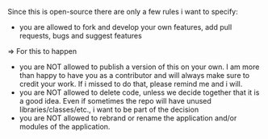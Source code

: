 Since this is open-source there are only a few rules i want to specify:

- you are allowed to fork and develop your own features, add pull requests, bugs and suggest features

=> For this to happen
- you are NOT allowed to publish a version of this on your own. I am more than happy to have you as a contributor and will always make sure to credit your work. If i missed to do that, please remind me and i will.
- you are NOT allowed to delete code, unless we decide together that it is a good idea. Even if sometimes the repo will have unused libraries/classes/etc., i want to be part of the decision
- you are NOT allowed to rebrand or rename the application and/or modules of the application.
